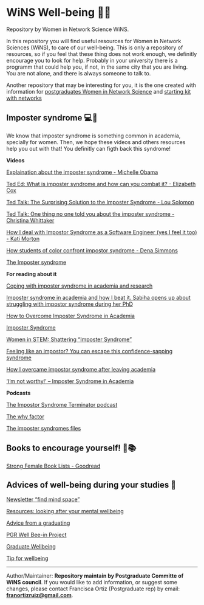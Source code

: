 
# WiNS Well-being 🌻📖

Repository by Women in Network Science WiNS.

In this repository you will find useful resources for Women in Network
Sciences (WiNS), to care of our well-being. This is only a repository of
resources, so if you feel that these thing does not work enough, we
definitly encourage you to look for help. Probably in your university
there is a programm that could help you, if not, in the same city that
you are living. You are not alone, and there is always someone to talk
to.

Another repository that may be interesting for you, it is the one
created with information for [postgraduates Women in Network
Science](https://github.com/FranciscaOrtizRuiz/wins_postgraduate) and
[starting kit with
networks](https://github.com/FranciscaOrtizRuiz/wins_startingwithnetworks)

## Imposter syndrome 💻💬

We know that imposter syndrome is something common in academia,
specially for women. Then, we hope these videos and others resources
help you out with that\! You definitly can figth back this syndrome\!

**Videos**

[Explaination about the imposter syndrome - Michelle
Obama](https://www.youtube.com/watch?v=dumm_XfHkmY)

[Ted Ed: What is imposter syndrome and how can you combat it? -
Elizabeth Cox](https://www.youtube.com/watch?v=ZQUxL4Jm1Lo)

[Ted Talk: The Surprising Solution to the Imposter Syndrome - Lou
Solomon](https://www.youtube.com/watch?v=whyUPLJZljE)

[Ted Talk: One thing no one told you about the imposter syndrome -
Christina Whittaker](https://www.youtube.com/watch?v=OMzoyiAS878)

[How I deal with Impostor Syndrome as a Software Engineer (yes I feel it
too) - Kati Morton](https://www.youtube.com/watch?v=DYPdsCN69lc)

[How students of color confront impostor syndrome - Dena
Simmons](https://www.youtube.com/watch?v=8sQ2p89P0Us)

[The Imposter syndrome](https://www.youtube.com/watch?v=eqhUHyVpAwE)

**For reading about it**

[Coping with imposter syndrome in academia and
research](https://portlandpress.com/biochemist/article/42/3/62/225249/Coping-with-imposter-syndrome-in-academia-and)

[Imposter syndrome in academia and how I beat it. Sabiha opens up about
struggling with impostor syndrome during her
PhD](https://thelifeofscience.com/2020/05/30/imposter-syn-academia/)

[How to Overcome Imposter Syndrome in
Academia](https://www.enago.com/academy/overcome-imposter-syndrome/)

[Imposter
Syndrome](https://www.imperial.ac.uk/students/success-guide/pgr/professional-development/imposter-syndrome/)

[Women in STEM: Shattering “Imposter
Syndrome”](https://www.nyas.org/magazines/beyond-2030-sustainable-development-for-the-next-frontier/women-in-stem-shattering-imposter-syndrome/)

[Feeling like an impostor? You can escape this confidence-sapping
syndrome](https://www.theguardian.com/commentisfree/2017/sep/19/fraud-impostor-syndrome-confidence-self-esteem)

[How I overcame impostor syndrome after leaving
academia](https://www.nature.com/articles/d41586-019-03036-y)

[‘I’m not worthy\!’ – Imposter Syndrome in
Academia](https://researchwhisperer.org/2016/02/02/imposter-syndrome/)

**Podcasts**

[The Impostor Syndrome Terminator
podcast](https://podcasts.google.com/feed/aHR0cHM6Ly9mZWVkcy5jYXB0aXZhdGUuZm0vaW5lcy1wYWRhcg?sa=X&ved=0CAMQ4aUDahcKEwigiJng9pfyAhUAAAAAHQAAAAAQAQ)

[The why factor](https://www.bbc.co.uk/programmes/w3csvtbs)

[The imposter syndromes
files](https://podcasts.google.com/feed/aHR0cHM6Ly9mZWVkcy5idXp6c3Byb3V0LmNvbS84MzEzNjEucnNz?sa=X&ved=0CAMQ4aUDahcKEwjow6rf9pfyAhUAAAAAHQAAAAAQAQ)

## Books to encourage yourself\! 🌻📚

[Strong Female Book Lists -
Goodread](https://www.goodreads.com/list/tag/strong-female)

## Advices of well-being during your studies 🔭

[Newsletter “find mind space”](https://findmindspace.com)

[Resources: looking after your mental
wellbeing](https://www.studentminds.org.uk/lookingafteryourmentalwellbeing.html)

[Advice from a
graduating](https://www.youtube.com/watch?v=IMnLUNxM7BY&list=PLE1ZOy5rx12uLi6HNghCT_rJ5Vkx8n_sM)

[PGR Well Bee-in Project](https://sites.manchester.ac.uk/pgrwellbeing/)

[Graduate
Wellbeing](https://www.studentminds.org.uk/graduatewellbeing.html)

[Tip for wellbeing](https://www.york.ac.uk/students/health/wellbeing/)

-----

Author/Maintainer: **Repository maintain by Postgraduate Committe of
WiNS council**. If you would like to add information, or suggest some
changes, please contact Francisca Ortiz (Postgraduate rep) by email:
**<franortizruiz@gmail.com>**.
